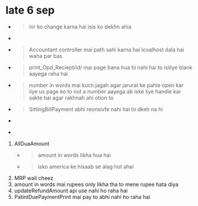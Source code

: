 # late 6 sep
- > inr ko change karna hai isis ko dekhn ahia 
- > 

- > Accountant controller mai path sahi karna hai lcoalhost dala hai waha par bas 
- > print_Opd_Reciept/id/ mai page bana hua hi nahi hai to isiliye blank aayega raha hai
- > number in words mai kuch jagah agar jarurat ke pahle open kar liye us page ko to not a number aayega ab iske liye handle kar sakte hai agar rakhnah ahi otion to 
- > SittingBillPayment abhi reonsivfe nahi hai to dkeh na hi
- > 
- > 

1. AllDuaAmount 
    - > amount in words likha hua hai 
    - > isko america ke hisaab se alag hot ahai 
2. MRP wali cheez
3. amount in words mai rupees only likha tha to mene rupee hata diya 
4. updateRefundAmount api use nahi ho raha hai 
5. PatintDuePaymentPrint mai pay to abhi nahi ho raha hai 